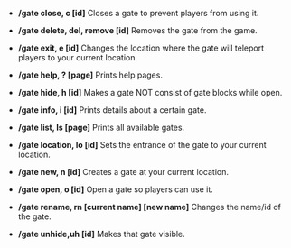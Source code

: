 * __/gate close, c [id]__
Closes a gate to prevent players from using it.

* __/gate delete, del, remove [id]__
Removes the gate from the game.

* __/gate exit, e [id]__
Changes the location where the gate will teleport players to your current location.

* __/gate help, ? [page]__ 
Prints help pages.

* __/gate hide, h [id]__
Makes a gate NOT consist of gate blocks while open.

* __/gate info, i [id]__
Prints details about a certain gate.

* __/gate list, ls [page]__
Prints all available gates.

* __/gate location, lo [id]__
Sets the entrance of the gate to your current location.

* __/gate new, n [id]__
Creates a gate at your current location.

* __/gate open, o [id]__
 Open a gate so players can use it.

* __/gate rename, rn [current name] [new name]__
Changes the name/id of the gate.

* __/gate unhide,uh [id]__
 Makes that gate visible.
